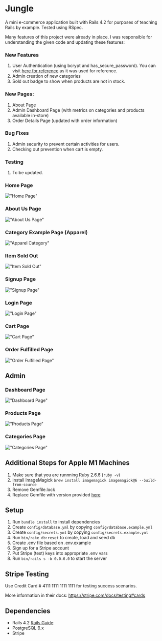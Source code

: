 # Jungle

A mini e-commerce application built with Rails 4.2 for purposes of teaching Rails by example. Tested using RSpec.

Many features of this project were already in place. I was responsible for understanding the given code and updating these features:

### New Features

1. User Authentication (using bcrypt and has_secure_password). You can visit [here for reference](https://gist.github.com/thebucknerlife/10090014) as it was used for reference.
2. Admin creation of new categories
3. Sold out badge to show when products are not in stock.

### New Pages:

1. About Page
2. Admin Dashboard Page (with metrics on categories and products available in-store)
3. Order Details Page (updated with order information)

### Bug Fixes

1. Admin security to prevent certain activities for users.
2. Checking out prevention when cart is empty.

### Testing

1. To be updated.

### Home Page

!["Home Page"](https://github.com/tackpablo/jungle-rails/blob/master/public/images/Home%20Page.png)

### About Us Page

!["About Us Page"](https://github.com/tackpablo/jungle-rails/blob/master/public/images/About%20Us%20Page.png)

### Category Example Page (Apparel)

!["Apparel Category"](<https://github.com/tackpablo/jungle-rails/blob/master/public/images/Category%20Example%20(Apparel)%20Page.png>)

### Item Sold Out

!["Item Sold Out"](https://github.com/tackpablo/jungle-rails/blob/master/public/images/Item%20Sold%20Out.png)

### Signup Page

!["Signup Page"](https://github.com/tackpablo/jungle-rails/blob/master/public/images/Signup%20Page.png)

### Login Page

!["Login Page"](https://github.com/tackpablo/jungle-rails/blob/master/public/images/Login%20Page.png)

### Cart Page

!["Cart Page"](https://github.com/tackpablo/jungle-rails/blob/master/public/images/Cart%20Page.png)

### Order Fulfilled Page

!["Order Fulfilled Page"](https://github.com/tackpablo/jungle-rails/blob/master/public/images/Order%20Fulfilled%20Page.png)

## Admin

### Dashboard Page

!["Dashboard Page"](https://github.com/tackpablo/jungle-rails/blob/master/public/images/Admin%20Dashboard%20Page.png)

### Products Page

!["Products Page"](https://github.com/tackpablo/jungle-rails/blob/master/public/images/Admin%20Products%20Page.png)

### Categories Page

!["Categories Page"](https://github.com/tackpablo/jungle-rails/blob/master/public/images/Admin%20Categories%20Page.png)

## Additional Steps for Apple M1 Machines

1. Make sure that you are runnning Ruby 2.6.6 (`ruby -v`)
1. Install ImageMagick `brew install imagemagick imagemagick@6 --build-from-source`
1. Remove Gemfile.lock
1. Replace Gemfile with version provided [here](https://gist.githubusercontent.com/FrancisBourgouin/831795ae12c4704687a0c2496d91a727/raw/ce8e2104f725f43e56650d404169c7b11c33a5c5/Gemfile)

## Setup

1. Run `bundle install` to install dependencies
2. Create `config/database.yml` by copying `config/database.example.yml`
3. Create `config/secrets.yml` by copying `config/secrets.example.yml`
4. Run `bin/rake db:reset` to create, load and seed db
5. Create .env file based on .env.example
6. Sign up for a Stripe account
7. Put Stripe (test) keys into appropriate .env vars
8. Run `bin/rails s -b 0.0.0.0` to start the server

## Stripe Testing

Use Credit Card # 4111 1111 1111 1111 for testing success scenarios.

More information in their docs: <https://stripe.com/docs/testing#cards>

## Dependencies

- Rails 4.2 [Rails Guide](http://guides.rubyonrails.org/v4.2/)
- PostgreSQL 9.x
- Stripe
